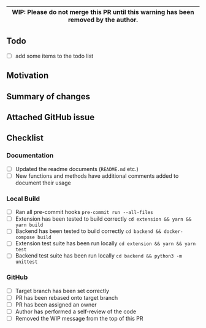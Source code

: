 | WIP: Please do not merge this PR until this warning has been removed by the author. |
| ----------------------------------------------------------------------------------- |

## Todo

- [ ] add some items to the todo list

## Motivation

## Summary of changes

## Attached GitHub issue

## Checklist

<!-- If not applicable to this PR, the item can be checked, crossed out, or removed. -->
### Documentation
- [ ] Updated the readme documents (`README.md` etc.)
- [ ] New functions and methods have additional comments added to document their usage

### Local Build
- [ ] Ran all pre-commit hooks `pre-commit run --all-files`
- [ ] Extension has been tested to build correctly `cd extension && yarn && yarn build`
- [ ] Backend has been tested to build correctly `cd backend && docker-compose build`
- [ ] Extension test suite has been run locally `cd extension && yarn && yarn test`
- [ ] Backend test suite has been run locally `cd backend && python3 -m unittest`

### GitHub
- [ ] Target branch has been set correctly
- [ ] PR has been rebased onto target branch
- [ ] PR has been assigned an owner
- [ ] Author has performed a self-review of the code
- [ ] Removed the WIP message from the top of this PR